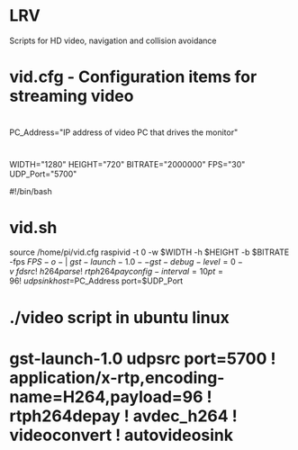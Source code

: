 # LRV
Scripts for HD video, navigation and collision avoidance

# vid.cfg - Configuration items for streaming video
#
PC_Address="IP address of video PC that drives the monitor"
#
WIDTH="1280"
HEIGHT="720"
BITRATE="2000000"
FPS="30"
UDP_Port="5700"


#!/bin/bash
# vid.sh
source /home/pi/vid.cfg
raspivid -t 0 -w $WIDTH -h $HEIGHT -b $BITRATE -fps $FPS -o - | \
        gst-launch-1.0 --gst-debug-level=0 -v \
        fdsrc ! \
        h264parse ! \
        rtph264pay config-interval=10 pt=96 ! \
        udpsink host=$PC_Address port=$UDP_Port


# ./video   script in ubuntu linux
# gst-launch-1.0 udpsrc port=5700 ! application/x-rtp,encoding-name=H264,payload=96 ! rtph264depay ! avdec_h264 ! videoconvert ! autovideosink

